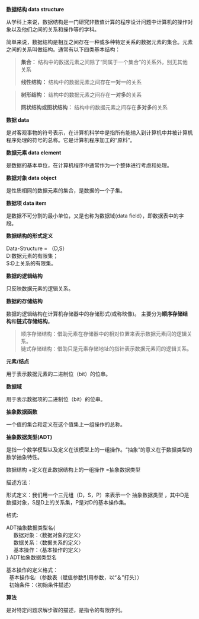 __数据结构 data structure__

从学科上来说，数据结构是一门研究非数值计算的程序设计问题中计算机的操作对象以及他们之间的关系和操作等的学科。

简单来说，数据结构是相互之间存在一种或多种特定关系的数据元素的集合。元素之间的关系叫做结构。通常有以下四类基本结构：

>__集合：__ 结构中的数据元素之间除了“同属于一个集合”的关系外，别无其他关系
>
>__线性结构：__ 结构中的数据元素之间存在**一对一**的关系

>__树形结构：__ 结构中的数据元素之间存在**一对多**的关系
>
>__网状结构或图状结构：__ 结构中的数据元素之间存在**多对多**的关系


__数据 data__

是对客观事物的符号表示，在计算机科学中是指所有能输入到计算机中并被计算机程序处理的符号的总称。它是计算机程序加工的“原料”。

__数据元素 data element__

是数据的基本单位，在计算机程序中通常作为一个整体进行考虑和处理。

__数据对象 data object__

是性质相同的数据元素的集合，是数据的一个子集。

__数据项 data item__

是数据不可分割的最小单位，又是也称为数据域(data field），即数据表中的字段。

__数据结构的形式定义__

Data-Structure = （D,S）
<br>D:数据元素的有限集；
<br>S:D上关系的有限集。

__数据的逻辑结构__

只反映数据元素的逻辑关系。

__数据的存储结构__

数据的逻辑结构在计算机存储器中的存储形式(或称映像)。
主要分为**顺序存储结构**和**链式存储结构**。
>顺序存储结构：借助元素在存储器中的相对位置来表示数据元素间的逻辑关系。
><br>链式存储结构：借助只是元素存储地址的指针表示数据元素间的逻辑关系。

__元素/结点__

用于表示数据元素的二进制位（bit）的位串。

__数据域__

用于表示数据项的二进制位（bit）的位串。

__抽象数据函数__

一个值的集合和定义在这个值集上一组操作的总称。

__抽象数据类型(ADT)__

是指一个数学模型以及定义在该模型上的一组操作。“抽象”的意义在于数据类型的数学抽象特性。

 数据结构 +定义在此数据结构上的一组操作   =抽象数据类型

描述方法：

形式定义：我们用一个三元组（D，S，P）来表示一个 抽象数据类型 ，其中D是数据对象，S是D上的关系集，P是对D的基本操作集。

格式:

ADT抽象数据类型名{
<br>&nbsp;&nbsp;&nbsp;&nbsp;&nbsp;数据对象：〈数据对象的定义〉
<br>&nbsp;&nbsp;&nbsp;&nbsp;&nbsp;数据关系：〈数据关系的定义〉 
<br>&nbsp;&nbsp;&nbsp;&nbsp;&nbsp;基本操作：〈基本操作的定义〉
<br>} ADT抽象数据类型名

基本操作的定义格式：          
&nbsp;&nbsp;基本操作名:（参数表（赋值参数引用参数，以“＆”打头））
<br>&nbsp;&nbsp;初始条件：〈初始条件描述〉

__算法__

是对特定问题求解步骤的描述，是指令的有限序列。